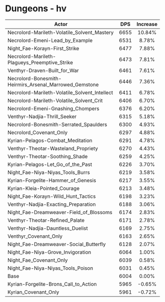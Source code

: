 # Dungeons - hv
| Actor | DPS | Increase |
|---|:---:|:---:|
|Necrolord-Marileth-Volatile_Solvent_Mastery|6655|10.84%|
|Necrolord-Emeni-Lead_by_Example|6531|8.78%|
|Night_Fae-Korayn-First_Strike|6477|7.88%|
|Necrolord-Marileth-Plagueys_Preemptive_Strike|6473|7.81%|
|Venthyr-Draven-Built_for_War|6461|7.61%|
|Necrolord-Bonesmith-Heirmirs_Arsenal_Marrowed_Gemstone|6446|7.36%|
|Necrolord-Marileth-Volatile_Solvent_Intellect|6411|6.78%|
|Necrolord-Marileth-Volatile_Solvent_Crit|6406|6.70%|
|Necrolord-Emeni-Gnashing_Chompers|6376|6.20%|
|Venthyr-Nadjia-Thrill_Seeker|6315|5.18%|
|Necrolord-Bonesmith-Serrated_Spaulders|6300|4.93%|
|Necrolord_Covenant_Only|6297|4.88%|
|Kyrian-Pelagos-Combat_Meditation|6291|4.78%|
|Venthyr-Theotar-Wasteland_Propriety|6270|4.43%|
|Venthyr-Theotar-Soothing_Shade|6259|4.25%|
|Kyrian-Pelagos-Let_Go_of_the_Past|6226|3.70%|
|Night_Fae-Niya-Niyas_Tools_Burrs|6219|3.58%|
|Kyrian-Forgelite-Hammer_of_Genesis|6217|3.55%|
|Kyrian-Kleia-Pointed_Courage|6213|3.48%|
|Night_Fae-Korayn-Wild_Hunt_Tactics|6198|3.23%|
|Venthyr-Nadjia-Exacting_Preparation|6188|3.06%|
|Night_Fae-Dreamweaver-Field_of_Blossoms|6174|2.83%|
|Venthyr-Theotar-Refined_Palate|6171|2.78%|
|Venthyr-Nadjia-Dauntless_Duelist|6169|2.75%|
|Venthyr_Covenant_Only|6163|2.65%|
|Night_Fae-Dreamweaver-Social_Butterfly|6128|2.07%|
|Night_Fae-Niya-Grove_Invigoration|6064|1.00%|
|Night_Fae_Covenant_Only|6039|0.58%|
|Night_Fae-Niya-Niyas_Tools_Poison|6031|0.45%|
|Base|6004|0.00%|
|Kyrian-Forgelite-Brons_Call_to_Action|5965|-0.65%|
|Kyrian_Covenant_Only|5961|-0.72%|
